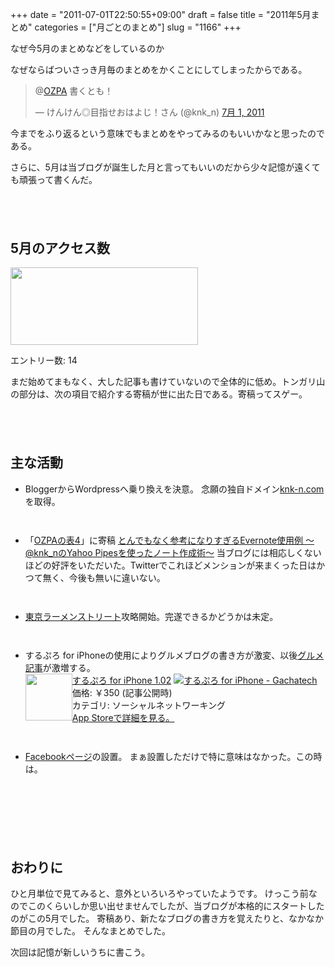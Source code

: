 +++
date = "2011-07-01T22:50:55+09:00"
draft = false
title = "2011年5月まとめ"
categories = ["月ごとのまとめ"]
slug = "1166"
+++

なぜ今5月のまとめなどをしているのか

なぜならばついさっき月毎のまとめをかくことにしてしまったからである。

<blockquote class="twitter-tweet" data-in-reply-to="86725541570428928" lang="ja"><p>@<a href="https://twitter.com/OZPA">OZPA</a> 書くとも！</p>&mdash; けんけん◎目指せおはよじ！さん (@knk_n) <a href="https://twitter.com/knk_n/status/86727569113751552" data-datetime="2011-07-01T09:27:18+00:00">7月 1, 2011</a></blockquote>

今までをふり返るという意味でもまとめをやってみるのもいいかなと思ったのである。

さらに、5月は当ブログが誕生した月と言ってもいいのだから少々記憶が遠くても頑張って書くんだ。
<!--more-->

<p style="margin-top: 6em;">

<h2>5月のアクセス数</h2>
<a href="http://knk-n.com/wp-content/uploads/2011/07/201105_matome.png"><img src="http://knk-n.com/wp-content/uploads/2011/07/201105_matome-300x124.png" alt="" title="201105_matome" width="300" height="124" class="aligncenter size-medium wp-image-1198" /></a>

エントリー数: 14

まだ始めてまもなく、大した記事も書けていないので全体的に低め。トンガリ山の部分は、次の項目で紹介する寄稿が世に出た日である。寄稿ってスゲー。

<p style="margin-top:6em;"> 

<h2>主な活動</h2>
<ul>
	<li>BloggerからWordpressへ乗り換えを決意。
念願の独自ドメイン<a href="http://knk-n.com" target="_blank">knk-n.com</a>を取得。</li>
<p style="margin-top: 3em;">
	<li>「<a href="http://ozpa-h4.com/" target="_blank">OZPAの表4</a>」に寄稿
<a rel="nofollow" target="_blank" href="http://ozpa-h4.com/2011/05/09/1105knk_n/">とんでもなく参考になりすぎるEvernote使用例 〜@knk_nのYahoo Pipesを使ったノート作成術〜</a><a rel="nofollow" target="_blank" href="http://b.hatena.ne.jp/entry/http://ozpa-h4.com/2011/05/09/1105knk_n/"><img border="0" src="http://b.hatena.ne.jp/entry/image/http://ozpa-h4.com/2011/05/09/1105knk_n/" alt=""/></a>
当ブログには相応しくないほどの好評をいただいた。Twitterでこれほどメンションが来まくった日はかつて無く、今後も無いに違いない。</li>
<p style="margin-top: 3em;">
	<li><a href="http://knk-n.com/tag/tokyo-ramenstreet/" target="_blank">東京ラーメンストリート</a>攻略開始。完遂できるかどうかは未定。</li>
<p style="margin-top: 3em;">
	<li>するぷろ for iPhoneの使用によりグルメブログの書き方が激変、以後<a href="http://knk-n.com/category/eat/" target="_blank">グルメ記事</a>が激増する。</li>
<div class="amz-etr-under"><div class="amz-left" style="float:left;"><div class="amz-image"><a href="http://itunes.apple.com/jp/app/id436676299?mt=8&uo=4" target="new"><img width="75" height="75" class="appsImg" src="http://a4.mzstatic.com/us/r1000/079/Purple/c7/f9/44/mzl.yafzcdgp.jpg"></a></div></div><div class="amz-right"><div class="amz-title"><a href="http://itunes.apple.com/jp/app/id436676299?mt=8&uo=4" target="new">するぷろ for iPhone 1.02</a> <a href="http://itunes.apple.com/jp/app/id436676299?mt=8&uo=4" target="itunes_store"><img src="http://ax.phobos.apple.com.edgesuite.net/ja_jp/images/web/linkmaker/badge_appstore-sm.gif" alt="するぷろ for iPhone - Gachatech" style="border: 0;"></a></div><div class="amz-detail">価格: &#65509;350 (記事公開時)<br>カテゴリ: ソーシャルネットワーキング<br><a href="http://itunes.apple.com/jp/app/id436676299?mt=8&uo=4" target="new">App Storeで詳細を見る。</a></div></div></div>
<p style="margin-top: 3em;">
	<li><a href="http://www.facebook.com/pages/knk-ncom/148917961843052" target="_blank">Facebookページ</a>の設置。
まぁ設置しただけで特に意味はなかった。この時は。</li>

</ul>
<br/><br/>
<p style="margin-top: 6em;">

<h2>おわりに</h2>
ひと月単位で見てみると、意外といろいろやっていたようです。
けっこう前なのでこのくらいしか思い出せませんでしたが、当ブログが本格的にスタートしたのがこの5月でした。
寄稿あり、新たなブログの書き方を覚えたりと、なかなか節目の月でした。
そんなまとめでした。

次回は記憶が新しいうちに書こう。



